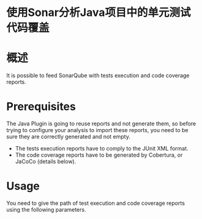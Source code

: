 使用Sonar分析Java项目中的单元测试代码覆盖
======================================

# 概述
It is possible to feed SonarQube with tests execution and code coverage reports.

# Prerequisites
The Java Plugin is going to reuse reports and not generate them, so before trying to configure your analysis to import these reports, you need to be sure they are correctly generated and not empty.
- The tests execution reports have to comply to the JUnit XML format.
- The code coverage reports have to be generated by Cobertura, or JaCoCo (details below).

# Usage
You need to give the path of test execution and code coverage reports using the following parameters.

